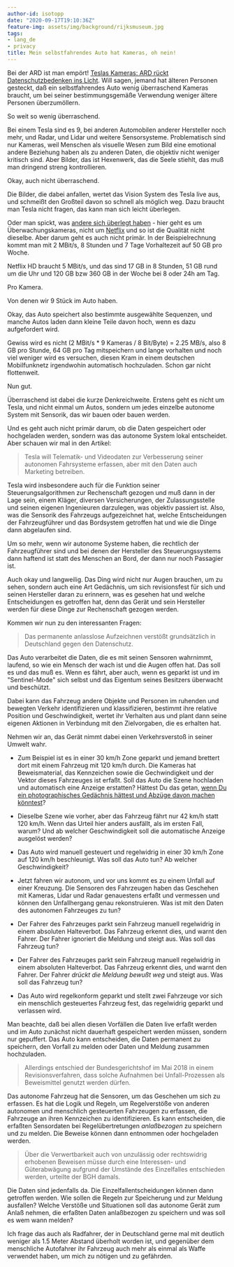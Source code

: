 ```yaml
---
author-id: isotopp
date: "2020-09-17T19:10:36Z"
feature-img: assets/img/background/rijksmuseum.jpg
tags:
- lang_de
- privacy
title: Mein selbstfahrendes Auto hat Kameras, oh nein!
---
```

Bei der ARD ist man empört! [Teslas Kameras: ARD rückt Datenschutzbedenken ins Licht](https://www.heise.de/news/Teslas-Kameras-ARD-rueckt-Datenschutzbedenken-ins-Licht-4904167.html). Will sagen, jemand hat älteren Personen gesteckt, daß ein selbstfahrendes Auto wenig überraschend Kameras braucht, um bei seiner bestimmungsgemäße Verwendung weniger ältere Personen überzumöllern.

So weit so wenig überraschend.

Bei einem Tesla sind es 9, bei anderen Automobilen anderer Hersteller noch mehr, und Radar, und Lidar und weitere Sensorsysteme. Problematisch sind nur Kameras, weil Menschen als visuelle Wesen zum Bild eine emotional andere Beziehung haben als zu anderen Daten, die objektiv nicht weniger kritisch sind. Aber Bilder, das ist Hexenwerk, das die Seele stiehlt, das muß man dringend streng kontrollieren.

Okay, auch nicht überraschend.

Die Bilder, die dabei anfallen, wertet das Vision System des Tesla live aus, und schmeißt den Großteil davon so schnell als möglich weg. Dazu braucht man Tesla nicht fragen, das kann man sich leicht überlegen. 

Oder man spickt, was [andere sich überlegt haben](https://cambuy.de/magazin/speicherverbrauch-ueberwachungskamera/) - hier geht es um Überwachungskameras, nicht um [Netflix](https://help.netflix.com/de/node/306) und so ist die Qualität nicht dieselbe. Aber darum geht es auch nicht primär. In der Beispielrechnung kommt man mit 2 MBit/s, 8 Stunden und 7 Tage Vorhaltezeit auf 50 GB pro Woche.

Netflix HD braucht 5 MBit/s, und das sind 17 GB in 8 Stunden, 51 GB rund um die Uhr und 120 GB bzw 360 GB in der Woche bei 8 oder 24h am Tag.

Pro Kamera.

Von denen wir 9 Stück im Auto haben.

Okay, das Auto speichert also bestimmte ausgewählte Sequenzen, und manche Autos laden dann kleine Teile davon hoch, wenn es dazu aufgefordert wird.

Gewiss wird es nicht (2 MBit/s * 9 Kameras / 8 Bit/Byte) = 2.25 MB/s, also 8 GB pro Stunde, 64 GB pro Tag mitspeichern und lange vorhalten und noch viel weniger wird es versuchen, diesen Kram in einem deutschen Mobilfunknetz irgendwohin automatisch hochzuladen. Schon gar nicht flottenweit.

Nun gut.

Überraschend ist dabei die kurze Denkreichweite. Erstens geht es nicht um Tesla, und nicht einmal um Autos, sondern um jedes einzelbe autonome System mit Sensorik, das wir bauen oder bauen werden.

Und es geht auch nicht primär darum, ob die Daten gespeichert oder hochgeladen werden, sondern was das autonome System lokal entscheidet. Aber schauen wir mal in den Artikel:

> Tesla will Telematik- und Videodaten zur Verbesserung seiner autonomen Fahrsysteme erfassen, aber mit den Daten auch Marketing betreiben.

Tesla wird insbesondere auch für die Funktion seiner Steuerungsalgorithmen zur Rechenschaft gezogen und muß dann in der Lage sein, einem Kläger, diversen Versicherungen, der Zulassungsstelle und seinen eigenen Ingenieuren darzulegen, was objektiv passiert ist. Also, was die Sensorik des Fahrzeugs aufgezeichnet hat, welche Entscheidungen der Fahrzeugführer und das Bordsystem getroffen hat und wie die Dinge dann abgelaufen sind.

Um so mehr, wenn wir autonome Systeme haben, die rechtlich der Fahrzeugführer sind und bei denen der Hersteller des Steuerungssystems dann haftend ist statt des Menschen an Bord, der dann nur noch Passagier ist.

Auch okay und langweilig. Das Ding wird nicht nur Augen brauchen, um zu sehen, sondern auch eine Art Gedächnis, um sich revisionsfest für sich und seinen Hersteller daran zu erinnern, was es gesehen hat und welche Entscheidungen es getroffen hat, denn das Gerät und sein Hersteller werden für diese Dinge zur Rechenschaft gezogen werden.

Kommen wir nun zu den interessanten Fragen:

> Das permanente anlasslose Aufzeichnen verstößt grundsätzlich in Deutschland gegen den Datenschutz. 

Das Auto verarbeitet die Daten, die es mit seinen Sensoren wahrnimmt, laufend, so wie ein Mensch der wach ist und die Augen offen hat. Das soll es und das muß es. Wenn es fährt, aber auch, wenn es geparkt ist und im "Sentinel-Mode" sich selbst und das Eigentum seines Besitzers überwacht und beschützt.

Dabei kann das Fahrzeug andere Objekte und Personen im ruhenden und bewegten Verkehr identifizieren und klassifizieren, bestimmt ihre relative Position und Geschwindigkeit, wertet ihr Verhalten aus und plant dann seine eigenen Aktionen in Verbindung mit den Zielvorgaben, die es erhalten hat.

Nehmen wir an, das Gerät nimmt dabei einen Verkehrsverstoß in seiner Umwelt wahr.

- Zum Beispiel ist es in einer 30 km/h Zone geparkt und jemand brettert dort mit einem Fahrzeug mit 120 km/h durch. Die Kameras hat Beweismaterial, das Kennzeichen sowie die Gechwindigkeit und der Vektor dieses Fahrzeuges ist erfaßt. Soll das Auto die Szene hochladen und automatisch eine Anzeige erstatten? Hättest Du das getan, [wenn Du ein photographisches Gedächnis hättest und Abzüge davon machen könntest](https://www.youtube.com/watch?v=6a1I63FpzpA)?
- Dieselbe Szene wie vorher, aber das Fahrzeug fährt nur 42 km/h statt 120 km/h. Wenn das Urteil hier anders ausfällt, als im ersten Fall, warum? Und ab welcher Geschwindigkeit soll die automatische Anzeige ausgelöst werden?
- Das Auto wird manuell gesteuert und regelwidrig in einer 30 km/h Zone auf 120 km/h beschleunigt. Was soll das Auto tun? Ab welcher Geschwindigkeit?

- Jetzt fahren wir autonom, und vor uns kommt es zu einem Unfall auf einer Kreuzung. Die Sensoren des Fahrzeugen haben das Geschehen mit Kameras, Lidar und Radar genauestens erfaßt und vermessen und können den Unfallhergang genau rekonstruieren. Was ist mit den Daten des autonomen Fahrzeuges zu tun?

- Der Fahrer des Fahrzeuges parkt sein Fahrzeug manuell regelwidrig in einem absoluten Halteverbot. Das Fahrzeug erkennt dies, und warnt den Fahrer. Der Fahrer ignoriert die Meldung und steigt aus. Was soll das Fahrzeug tun?
- Der Fahrer des Fahrzeuges parkt sein Fahrzeug manuell regelwidrig in einem absoluten Halteverbot. Das Fahrzeug erkennt dies, und warnt den Fahrer. Der Fahrer *drückt die Meldung bewußt weg* und steigt aus. Was soll das Fahrzeug tun?
- Das Auto wird regelkonform geparkt und stellt zwei Fahrzeuge vor sich ein menschlich gesteuertes Fahrzeug fest, das regelwidrig geparkt und verlassen wird.

Man beachte, daß bei allen diesen Vorfällen die Daten live erfaßt werden und im Auto zunächst nicht dauerhaft gespeichert werden müssen, sondern nur gepuffert. Das Auto kann entscheiden, die Daten permanent zu speichern, den Vorfall zu melden oder Daten und Meldung zusammen hochzuladen.

> Allerdings entschied der Bundesgerichtshof im Mai 2018 in einem Revisionsverfahren, dass solche Aufnahmen bei Unfall-Prozessen als Beweismittel genutzt werden dürfen.

Das autonome Fahrzeug hat die Sensoren, um das Geschehen um sich zu erfassen. Es hat die Logik und Regeln, um Regelverstöße von anderen autonomen und menschlich gesteuerten Fahrzeugen zu erfassen, die Fahrzeuge an ihren Kennzeichen zu identifizieren. Es kann entscheiden, die erfaßten Sensordaten bei Regelübertretungen *anlaßbezogen* zu speichern und zu melden. Die Beweise können dann entnommen oder hochgeladen werden.

> Über die Verwertbarkeit auch von unzulässig oder rechtswidrig erhobenen Beweisen müsse durch eine Interessen- und Güterabwägung aufgrund der Umstände des Einzelfalles entschieden werden, urteilte der BGH damals.

Die Daten sind jedenfalls da. Die Einzelfallentscheidungen können dann getroffen werden. Wie sollen die Regeln zur Speicherung und zur Meldung ausfallen? Welche Verstöße und Situationen soll das autonome Gerät zum Anlaß nehmen, die erfaßten Daten anlaßbezogen zu speichern und was soll es wem wann melden?

Ich frage das auch als Radfahrer, der in Deutschland gerne mal mit deutlich weniger als 1.5 Meter Abstand überholt worden ist, und gegenüber dem menschliche Autofahrer ihr Fahrzeug auch mehr als einmal als Waffe verwendet haben, um mich zu nötigen und zu gefährden.
